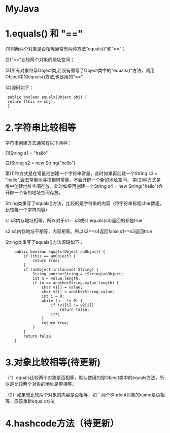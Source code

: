# MyJava
# 1.equals() 和 "=="

 (1)判断两个对象是否相等通常有两种方法"equals()"和"=="；
 
 (2)"=="比较两个对象的地址空间；
 
 (3)所有对象继承Object类,若没有重写了Object类中的"equals()"方法，调用Object中的equals()方法,也是用的"=="
 
 (4)源码如下： 
   ```
    public boolean equals(Object obj) {
    return (this == obj);
    }
   ```

# 2.字符串比较相等
字符串创建方式通常有以下两种：

(1)String s1 = "hello"

(2)String s2 = new String("hello")

第(1)种方式是在常量池创建一个字符串常量，此时如果再创建一个String s3 = "hello",会去常量池寻找相同常量，不会开辟一个新的地址空间。
第(2)种方式是堆中创建地址空间存放，此时如果再创建一个String s4 = new String("hello")会开辟一个新的地址空间存放。

String类重写了equals()方法，比较的是字符串的内容（将字符串拆程char数组，比较每一个字符内容）

s1,s3内存地址相等，所以对于s1==s3或s1.equals(s3)返回的都是true

s2,s4内存地址不相等，内容相等。所以s2==s4返回false,s1==s3返回true

String类重写了equals()方法源码如下：

```
    public boolean equals(Object anObject) {
        if (this == anObject) {
            return true;
        }
        if (anObject instanceof String) {
            String anotherString = (String)anObject;
            int n = value.length;
            if (n == anotherString.value.length) {
                char v1[] = value;
                char v2[] = anotherString.value;
                int i = 0;
                while (n-- != 0) {
                    if (v1[i] != v2[i])
                        return false;
                    i++;
                }
                return true;
            }
        }
        return false;
    }
```

# 3.对象比较相等(待更新)
（1）equals比较两个对象是否相等，默认使用的是Object类中的equals方法，所以是比较两个对象的地址是否相等。

（2）如果想比较两个对象的内容是否相等，如：两个Student对象的name是否相等，应该重新equals方法

# 4.hashcode方法（待更新）